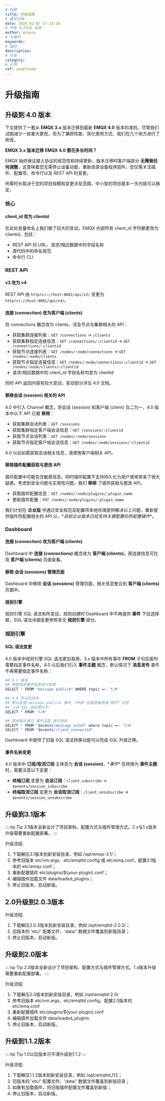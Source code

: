 ```yaml
---
# 标题
title: 升级指南
# 编写日期
date: 2020-02-07 17:15:26
# 作者 Github 名称
author: wivwiv
# 关键字
keywords:
# 描述
description:
# 分类
category: 
# 引用
ref: undefined
---
```


# 升级指南

## 升级到 4.0 版本

下文提供了一套从 **EMQX 3.x** 版本迁移到最新 **EMQX 4.0**
版本的准则。尽管我们试图减少一些重大更改，但为了兼顾性能、简化使用方式，我们在几个地方进行了修改。

**EMQX 3.x 版本迁移 EMQX 4.0 要花多长时间？**

EMQX 始终保证接入协议的规范性和持续更新，版本迁移时客户端部分
**无需做任何调整**，这意味着您无需停止设备功能、重新烧录设备程序固件。您仅需关注插件、配置项、命令行以及
REST API 的变更。

所需时长取决于您的项目规模和变更涉及范围，中小型的项目基本一天内就可以搞定。

### 核心

#### client\_id 改为 clientid

在此处变量命名上我们做了较大的变动，EMQX 内部所有 client\_id 字符都更改为 clientid，包括：

  - REST API 的 URL、请求/相应数据中的字段名称
  - 源代码中的命名规范
  - 命令行 CLI

### REST API

#### v3 改为 v4

REST API 由 `http(s)://host:8081/api/v3/` 变更为
`http(s)://host:8081/api/v4/`。

#### 连接 (connection) 改为客户端 (clients)

将 connections 概念改为 clients，涉及节点与集群相关的 API：

  - 获取集群连接列表：`GET /connections` -\> `/clients`
  - 获取集群指定连接信息：`GET /connections/:clientid` -\> `GET
    /connections/:clientid`
  - 获取节点连接列表：`GET /nodes/:node/connections` -\> `GET
    /nodes/:node/clients`
  - 获取节点指定连接信息：`GET /nodes/:node/connections/:clientid` -\> `GET
    /nodes/:node/clients/:clientid`
  - 请求/相应数据中的 client\_id 字段名称均变为 clientid

同时 API 返回内容有较大变动，变动部分详见 4.0 文档。

#### 移除会话 (session) 相关的 API

4.0 中引入 Channel 概念，将会话 (session) 和客户端 (client) 合二为一，4.0 版本中以下 API 已被
**移除**：

  - 获取集群会话列表：`GET /sessions`
  - 获取集群指定客户端会话信息：`GET /sessions/:clientid`
  - 获取节点会话列表：`GET /nodes/:node/sessions`
  - 获取节点指定客户端会话信息：`GET /nodes/:node/sessions/:clientid`

4.0 以后如需获取会话相关信息，请使用客户端相关 API。

#### 移除插件配置获取与更改 API

插件配置中可能包含敏感信息，同时插件配置不支持持久化为用户使用带来了很大疑惑。考虑到安全问题与实用性问题，我们 **移除** 了插件获取与更改
API。

  - 获取插件配置信息：`GET /nodes/:node/plugins/:plugin_name`
  - 更新插件配置：`PUT /nodes/:node/plugins/:plugin_name`

我们计划在 **企业版** 中通过安全规范及配置项本地存储提供解决以上问题，重新提供插件热配置相关的 API
以，\**目前企业版本已经支持关键配置的热配置操作*\*。

### Dashboard

#### 连接 (connection) 改为客户端 (clients)

Dashboard 中 **连接 (connections)** 概念改为 **客户端 (clients)**，原连接信息可在现 **客户端
(clients)** 页面查看。

#### 移除 **会话 (sessions)** 管理页面

Dashboard 中移除 **会话 (sessions)** 管理页面，相关信息整合到 **客户端 (clients)** 页面中。

#### 规则引擎

规则引擎 SQL 语法有所变动，规则创建时 Dashboard 中不再提供 **事件** 下拉选择框，SQL 语法详细变更参照本文
**规则引擎** 部分。

### 规则引擎

#### SQL 语法变更

4.0 版本中规则引擎 SQL 语法更加易用，3.x 版本中所有事件 **FROM** 子句后面均需要指定事件名称，4.0 以后我们引入
**事件主题** 概念，默认情况下 **消息发布** 事件不再需要指定事件名称：

```bash 
## 3.x 版本
## 需要指定事件名称进行处理
SELECT * FROM "message.publish" WHERE topic =~ 't/#'

## 4.0 及以后版本
## 默认处理 message.publish 事件, FROM 后面直接筛选 MQTT 主题
## 上述 SQL 语句等价于:
SELECT * FROM 't/#'

## 其他事件通过 事件主题 进行筛选
SELECT * FROM "$events/message_acked" where topic =~ 't/#'
SELECT * FROM "$events/client_connected"
```

Dashboard 中提供了旧版 SQL 语法转换功能可以完成 SQL 升级迁移。

#### 事件名称变更

4.0 版本中 **订阅/取消订阅** 主体变为 **会话 (session)**，\**事件*\* 在转换为 **事件主题**
时，需要注意以下变更：

  - **终端订阅** 变更为 **会话订阅**：`client.subscribe` -\>
    `$events/session_subscribe`
  - **终端取消订阅** 变更为 **会话取消订阅**：`client.unsubscribe` -\>
    `$events/session_unsubscribe`



## 升级到3.1版本

::: tip Tip
3.1版本全新设计了项目架构、配置方式与插件管理方式。2.x与1.x版本升级需要重新配置部署。
:::


升级流程:

1.  下载解压3.1版本到新安装目录，例如 /opt/emqx-3.1/；
2.  参考旧版本 etc/vm.args、etc/emqttd.config 或 etc/emq.conf，配置3.1版本的
    etc/emqx.conf；
3.  重新配置插件 etc/plugins/${your-plugin}.conf；
4.  编辑插件加载文件 data/loaded\_plugins；
5.  停止旧版本，启动新版。

## 2.0升级到2.0.3版本

升级流程:

1.  下载解压2.0.3版本到新安装目录，例如 /opt/emqttd-2.0.3/；
2.  旧版本的 'etc/' 配置文件、'data/' 数据文件覆盖到新版目录；
3.  停止旧版本，启动新版。

## 升级到2.0版本

::: tip Tip
2.0版本全新设计了项目架构、配置方式与插件管理方式。1.x版本升级需要重新配置部署。
:::

升级流程:

1.  下载解压2.0版本到新安装目录，例如 /opt/emqttd-2.0/
2.  参考旧版本 etc/vm.args、etc/emqttd.config，配置2.0版本的 etc/emq.conf
3.  重新配置插件 etc/plugins/${your-plugin}.conf
4.  编辑插件加载文件 data/loaded\_plugins
5.  停止旧版本，启动新版。

## 升级到1.1.2版本

::: tip Tip
1.0以后版本可平滑升级到1.1.2
:::


升级流程:

1.  下载解压1.1.2版本到新安装目录，例如 /opt/emqttd\_112；
2.  旧版本的 'etc/' 配置文件、'data/' 数据文件覆盖到新版目录；
3.  如果有加载插件，将旧版插件配置文件覆盖到新版；
4.  停止旧版本，启动新版。

